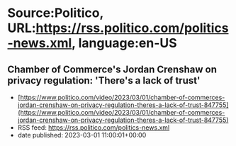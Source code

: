 # Source:Politico, URL:https://rss.politico.com/politics-news.xml, language:en-US

## Chamber of Commerce's Jordan Crenshaw on privacy regulation: 'There's a lack of trust'
 - [https://www.politico.com/video/2023/03/01/chamber-of-commerces-jordan-crenshaw-on-privacy-regulation-theres-a-lack-of-trust-847755](https://www.politico.com/video/2023/03/01/chamber-of-commerces-jordan-crenshaw-on-privacy-regulation-theres-a-lack-of-trust-847755)
 - RSS feed: https://rss.politico.com/politics-news.xml
 - date published: 2023-03-01 11:00:01+00:00



